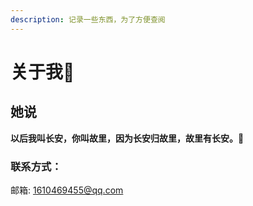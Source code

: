 ```yaml
---
description: 记录一些东西，为了方便查阅
---
```


# 关于我👀

## 她说 

**以后我叫长安，你叫故里，因为长安归故里，故里有长安。**👫 

### 联系方式：

邮箱: 1610469455@qq.com



